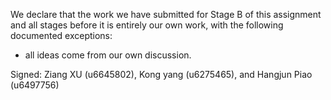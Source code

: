 We declare that the work we have submitted for Stage B of this assignment and all stages before it is entirely our own work, with the following documented exceptions:

* all ideas come from our own discussion.


Signed: Ziang XU (u6645802), Kong yang (u6275465), and Hangjun Piao (u6497756)
